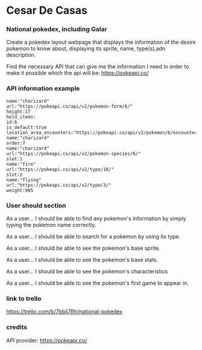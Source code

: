 # Cesar De Casas #

### National pokedex, including Galar ###

Create a pokedex layout webpage that displays the information of the desire pokemon to know about, displaying its sprite, name, type(s),adn description.

Find the necessary API that can give me the information I need in order to make it possible which the api will be: https://pokeapi.co/

### API information example ###
``` 
name:"charizard"
url:"https://pokeapi.co/api/v2/pokemon-form/6/"
height:17
held_items:
id:6
is_default:true
location_area_encounters:"https://pokeapi.co/api/v2/pokemon/6/encounters"
name:"charizard"
order:7
name:"charizard"
url:"https://pokeapi.co/api/v2/pokemon-species/6/"
slot:1
name:"fire"
url:"https://pokeapi.co/api/v2/type/10/"
slot:2
name:"flying"
url:"https://pokeapi.co/api/v2/type/3/"
weight:905
```

### User should section ###

As a user... I should be able to find any pokemon's information by simply typing the pokemon name correctly.

As a user... I should be able to search for a pokemon by using its type.

As a user... I should be able to see the pokemon's  base sprite.

As a user... I should be able to see the pokemon's base stats.

As a user... I should be able to see the pokemon's characteristics

As a user... I should be able to see the pokemon's first game to appear in.

### link to trello ###
https://trello.com/b/7bblj7Rh/national-pokedex

### credits ###
API provider: https://pokeapi.co/

